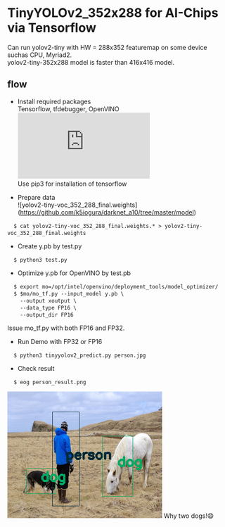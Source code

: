 # TinyYOLOv2_352x288 for AI-Chips via Tensorflow

Can run yolov2-tiny with HW = 288x352 featuremap on some device suchas CPU, Myriad2.  
yolov2-tiny-352x288 model is faster than 416x416 model.  

## flow  

- Install required packages  
  Tensorflow, tfdebugger, OpenVINO  
  ![Reference about OpenVINO installation](https://github.com/k5iogura/vinosyp/blob/master/README.md)  
  Use pip3 for installation of tensorflow
  
- Prepare data  
  ![yolov2-tiny-voc_352_288_final.weights]
  (https://github.com/k5iogura/darknet_a10/tree/master/model)  
  
```
  $ cat yolov2-tiny-voc_352_288_final.weights.* > yolov2-tiny-voc_352_288_final.weights
```

- Create y.pb by test.py  

```
  $ python3 test.py
```

- Optimize y.pb for OpenVINO by test.pb  

```
  $ export mo=/opt/intel/openvino/deployment_tools/model_optimizer/
  $ $mo/mo_tf.py --input_model y.pb \
    --output xoutput \
    --data_type FP16 \
    --output_dir FP16
```
  Issue mo_tf.py with both FP16 and FP32.  
  
- Run Demo with FP32 or FP16  

```
  $ python3 tinyyolov2_predict.py person.jpg
```

- Check result  

```
  $ eog person_result.png
```

![](person_result.png)
Why two dogs!:smile:  
